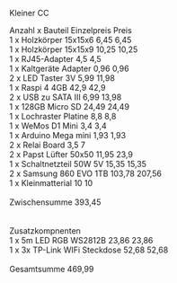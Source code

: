 Kleiner CC

Anzahl	x	Bauteil	Einzelpreis	Preis<br/>
1	x	Holzkörper 15x15x6	6,45	6,45<br/>
1	x	Holzkörper 15x15x9	10,25	10,25<br/>
1	x	RJ45-Adapter	4,5	4,5<br/>
1	x	Kaltgeräte Adapter	0,96	0,96<br/>
2	x	LED Taster 3V	5,99	11,98<br/>
1	x	Raspi 4 4GB	42,9	42,9<br/>
2	x	USB zu SATA III	6,99	13,98<br/>
1	x	128GB Micro SD	24,49	24,49<br/>
1	x	Lochraster Platine	8,8	8,8<br/>
1	x	WeMos D1 Mini	3,4	3,4<br/>
1	x	Arduino Mega mini	1,93	1,93<br/>
2	x	Relai Board	3,5	7<br/>
2	x	Papst Lüfter 50x50	11,95	23,9<br/>
1	x	Schaltnetzteil 50W 5V	15,35	15,35<br/>
2	x	Samsung 860 EVO 1TB	103,78	207,56<br/>
1	x	Kleinmatterial	10	10<br/>
				<br/>
Zwischensumme				393,45<br/>
				<br/>
				<br/>
Zusatzkompnenten				<br/>
1	x	5m LED RGB WS2812B	23,86	23,86<br/>
1	x	3x TP-Link WIFi Steckdose	52,68	52,68<br/>
				<br/>
Gesamtsumme				469,99<br/>
